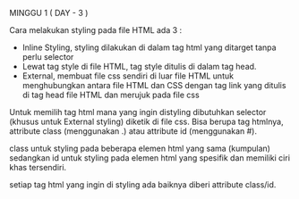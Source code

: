 MINGGU 1 ( DAY - 3 )

Cara melakukan styling pada file HTML ada 3 :
- Inline Styling, styling dilakukan di dalam tag html yang ditarget tanpa perlu selector
- Lewat tag style di file HTML, tag style ditulis di dalam tag head.
- External, membuat file css sendiri di luar file HTML untuk menghubungkan antara file HTML dan CSS dengan tag link yang ditulis di tag head file HTML dan merujuk pada file css

Untuk memilih tag html mana yang ingin distyling dibutuhkan selector (khusus untuk External styling) diketik di file css. 
Bisa berupa tag htmlnya, attribute class (menggunakan .) atau attribute id (menggunakan #).

class untuk styling pada beberapa elemen html yang sama (kumpulan) sedangkan id untuk styling pada elemen html yang spesifik dan memiliki ciri khas tersendiri.

setiap tag html yang ingin di styling ada baiknya diberi attribute class/id.